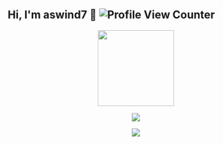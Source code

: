 ## Hi, I'm aswind7 :wave: ![Profile View Counter](https://komarev.com/ghpvc/?username=aswind7)

<div align="center">
  <p>
    <img height="150px" src="https://github-readme-stats.vercel.app/api/top-langs/?username=aswind7&layout=compact&theme=chartreuse-dark&count_private=true" />
  </p>
  
  <p>
    <img src="https://github-profile-trophy.vercel.app/?username=aswind7&theme=algolia&row=1&column=4&margin-w=5" />
  </p>
  
  <p>
    <img align="center" src="https://github-readme-stats.vercel.app/api?username=aswind7&count_private=true&theme=highcontrast&show_icons=true" />
  </p>
</div>
